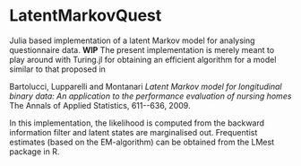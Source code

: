 # LatentMarkovQuest

Julia based implementation of a latent Markov model for analysing questionnaire data. 
**WIP**
The present implementation is merely meant to play around with Turing.jl for obtaining an efficient algorithm for a model similar to that proposed in 

Bartolucci, Lupparelli and Montanari  *Latent Markov model for longitudinal binary data: An application to the performance evaluation of nursing homes*
The Annals of Applied Statistics, 611--636, 2009.

In this implementation, the likelihood is computed from the backward information filter and latent states are marginalised out.
Frequentist estimates (based on the EM-algorithm) can be obtained from the LMest package in R. 
